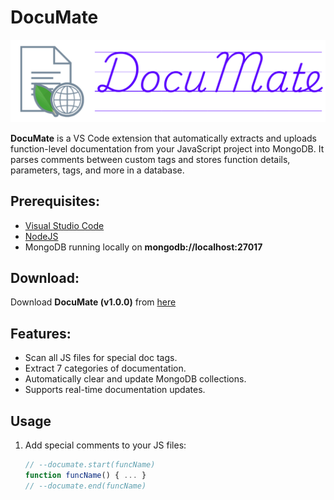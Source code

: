 # DocuMate

<img src="./assets/documate_banner.png" alt="DocuMate Banner" width="700">

**DocuMate** is a VS Code extension that automatically extracts and uploads function-level documentation from your JavaScript project into MongoDB. It parses comments between custom tags and stores function details, parameters, tags, and more in a database.

## Prerequisites:
- <a href="https://code.visualstudio.com/" target="blank">Visual Studio Code</a>
- <a href="https://nodejs.org/en/" target="blank">NodeJS</a>
- MongoDB running locally on **mongodb://localhost:27017**

## Download:
Download **DocuMate (v1.0.0)** from <a href="https://drive.google.com/file/d/1kV7xLrz04z5wD6kOXAFY3KgAZqTDcKyB/view?usp=sharing">here</a>

## Features:
- Scan all JS files for special doc tags.
- Extract 7 categories of documentation.
- Automatically clear and update MongoDB collections.
- Supports real-time documentation updates.

## Usage

1. Add special comments to your JS files:
   ```js
   // --documate.start(funcName)
   function funcName() { ... }
   // --documate.end(funcName)

